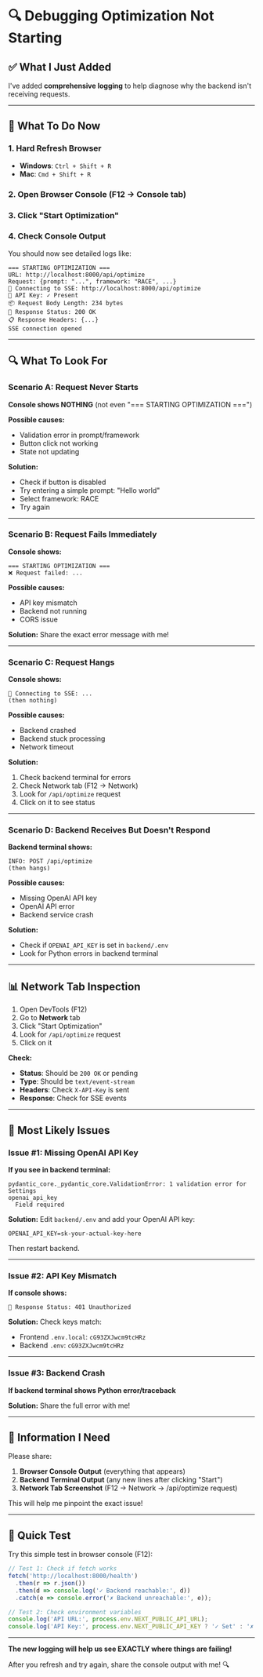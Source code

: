 # 🔍 Debugging Optimization Not Starting

## ✅ What I Just Added

I've added **comprehensive logging** to help diagnose why the backend isn't receiving requests.

---

## 🎯 What To Do Now

### **1. Hard Refresh Browser**
- **Windows**: `Ctrl + Shift + R`
- **Mac**: `Cmd + Shift + R`

### **2. Open Browser Console** (F12 → Console tab)

### **3. Click "Start Optimization"**

### **4. Check Console Output**

You should now see detailed logs like:
```
=== STARTING OPTIMIZATION ===
URL: http://localhost:8000/api/optimize
Request: {prompt: "...", framework: "RACE", ...}
🔌 Connecting to SSE: http://localhost:8000/api/optimize
🔑 API Key: ✓ Present
📦 Request Body Length: 234 bytes
📡 Response Status: 200 OK
📋 Response Headers: {...}
SSE connection opened
```

---

## 🔍 What To Look For

### **Scenario A: Request Never Starts**

**Console shows NOTHING** (not even "=== STARTING OPTIMIZATION ===")

**Possible causes:**
- Validation error in prompt/framework
- Button click not working
- State not updating

**Solution:**
- Check if button is disabled
- Try entering a simple prompt: "Hello world"
- Select framework: RACE
- Try again

---

### **Scenario B: Request Fails Immediately**

**Console shows:**
```
=== STARTING OPTIMIZATION ===
❌ Request failed: ...
```

**Possible causes:**
- API key mismatch
- Backend not running
- CORS issue

**Solution:**
Share the exact error message with me!

---

### **Scenario C: Request Hangs**

**Console shows:**
```
🔌 Connecting to SSE: ...
(then nothing)
```

**Possible causes:**
- Backend crashed
- Backend stuck processing
- Network timeout

**Solution:**
1. Check backend terminal for errors
2. Check Network tab (F12 → Network)
3. Look for `/api/optimize` request
4. Click on it to see status

---

### **Scenario D: Backend Receives But Doesn't Respond**

**Backend terminal shows:**
```
INFO: POST /api/optimize
(then hangs)
```

**Possible causes:**
- Missing OpenAI API key
- OpenAI API error
- Backend service crash

**Solution:**
- Check if `OPENAI_API_KEY` is set in `backend/.env`
- Look for Python errors in backend terminal

---

## 📊 Network Tab Inspection

1. Open DevTools (F12)
2. Go to **Network** tab
3. Click "Start Optimization"
4. Look for `/api/optimize` request
5. Click on it

**Check:**
- **Status**: Should be `200 OK` or pending
- **Type**: Should be `text/event-stream`
- **Headers**: Check `X-API-Key` is sent
- **Response**: Check for SSE events

---

## 🎯 Most Likely Issues

### **Issue #1: Missing OpenAI API Key**

**If you see in backend terminal:**
```
pydantic_core._pydantic_core.ValidationError: 1 validation error for Settings
openai_api_key
  Field required
```

**Solution:**
Edit `backend/.env` and add your OpenAI API key:
```env
OPENAI_API_KEY=sk-your-actual-key-here
```

Then restart backend.

---

### **Issue #2: API Key Mismatch**

**If console shows:**
```
📡 Response Status: 401 Unauthorized
```

**Solution:**
Check keys match:
- Frontend `.env.local`: `cG93ZXJwcm9tcHRz`
- Backend `.env`: `cG93ZXJwcm9tcHRz`

---

### **Issue #3: Backend Crash**

**If backend terminal shows Python error/traceback**

**Solution:**
Share the full error with me!

---

## 📝 Information I Need

Please share:

1. **Browser Console Output** (everything that appears)
2. **Backend Terminal Output** (any new lines after clicking "Start")
3. **Network Tab Screenshot** (F12 → Network → /api/optimize request)

This will help me pinpoint the exact issue!

---

## 🚀 Quick Test

Try this simple test in browser console (F12):

```javascript
// Test 1: Check if fetch works
fetch('http://localhost:8000/health')
  .then(r => r.json())
  .then(d => console.log('✓ Backend reachable:', d))
  .catch(e => console.error('✗ Backend unreachable:', e));

// Test 2: Check environment variables
console.log('API URL:', process.env.NEXT_PUBLIC_API_URL);
console.log('API Key:', process.env.NEXT_PUBLIC_API_KEY ? '✓ Set' : '✗ Missing');
```

---

**The new logging will help us see EXACTLY where things are failing!**

After you refresh and try again, share the console output with me! 🔍

